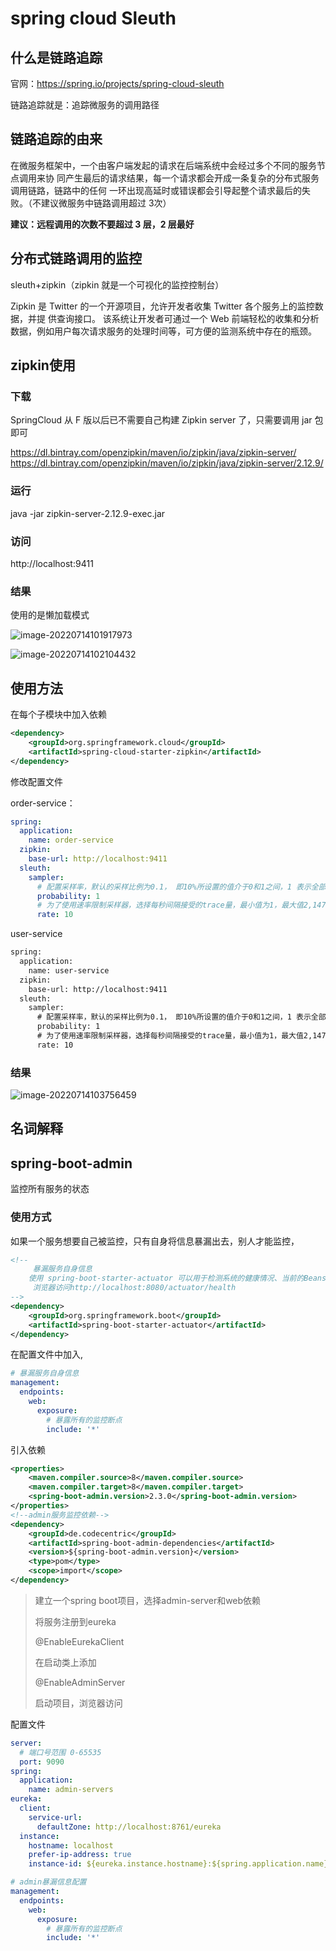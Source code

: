 # spring cloud Sleuth

## 什么是链路追踪

官网：https://spring.io/projects/spring-cloud-sleuth 

链路追踪就是：追踪微服务的调用路径

## 链路追踪的由来

在微服务框架中，一个由客户端发起的请求在后端系统中会经过多个不同的服务节点调用来协 同产生最后的请求结果，每一个请求都会开成一条复杂的分布式服务调用链路，链路中的任何 一环出现高延时或错误都会引导起整个请求最后的失败。（不建议微服务中链路调用超过 3次）

**建议：远程调用的次数不要超过 3 层，2 层最好**

## 分布式链路调用的监控

sleuth+zipkin（zipkin 就是一个可视化的监控控制台）

 Zipkin 是 Twitter 的一个开源项目，允许开发者收集 Twitter 各个服务上的监控数据，并提 供查询接口。 该系统让开发者可通过一个 Web 前端轻松的收集和分析数据，例如用户每次请求服务的处理时间等，可方便的监测系统中存在的瓶颈。

## zipkin使用

### 下载

SpringCloud 从 F 版以后已不需要自己构建 Zipkin server 了，只需要调用 jar 包即可 

https://dl.bintray.com/openzipkin/maven/io/zipkin/java/zipkin-server/
https://dl.bintray.com/openzipkin/maven/io/zipkin/java/zipkin-server/2.12.9/

### 运行

java -jar zipkin-server-2.12.9-exec.jar

### 访问

http://localhost:9411

### 结果

使用的是懒加载模式

![image-20220714101917973](C:\Users\14815\AppData\Roaming\Typora\typora-user-images\image-20220714101917973.png)



![image-20220714102104432](C:\Users\14815\AppData\Roaming\Typora\typora-user-images\image-20220714102104432.png)

## 使用方法

在每个子模块中加入依赖

```xml
<dependency> 
    <groupId>org.springframework.cloud</groupId> 
    <artifactId>spring-cloud-starter-zipkin</artifactId>
</dependency>
```

修改配置文件

order-service：

```yml
spring:
  application:
    name: order-service
  zipkin:
    base-url: http://localhost:9411
  sleuth:
    sampler:
      # 配置采样率，默认的采样比例为0.1， 即10%所设置的值介于0和1之间，1 表示全部采样
      probability: 1
      # 为了使用速率限制采样器，选择每秒间隔接受的trace量，最小值为1，最大值2,147,483,647(最大int值)
      rate: 10
```

user-service

```xml
spring:
  application:
    name: user-service
  zipkin:
    base-url: http://localhost:9411
  sleuth:
    sampler:
      # 配置采样率，默认的采样比例为0.1， 即10%所设置的值介于0和1之间，1 表示全部采样
      probability: 1
      # 为了使用速率限制采样器，选择每秒间隔接受的trace量，最小值为1，最大值2,147,483,647(最大int值)
      rate: 10
```



### 结果

![image-20220714103756459](C:\Users\14815\AppData\Roaming\Typora\typora-user-images\image-20220714103756459.png)

## 名词解释



## spring-boot-admin

监控所有服务的状态

### 使用方式

如果一个服务想要自己被监控，只有自身将信息暴漏出去，别人才能监控，

```xml
<!--
	 暴漏服务自身信息
    使用 spring-boot-starter-actuator 可以用于检测系统的健康情况、当前的Beans、系统的缓存等
 	 浏览器访问http://localhost:8080/actuator/health 
-->
<dependency>
    <groupId>org.springframework.boot</groupId>
    <artifactId>spring-boot-starter-actuator</artifactId>
</dependency>
```

在配置文件中加入,

```yml
# 暴漏服务自身信息
management:
  endpoints:
    web:
      exposure:
        # 暴露所有的监控断点
        include: '*'
```

引入依赖

```xml
<properties>
    <maven.compiler.source>8</maven.compiler.source>
    <maven.compiler.target>8</maven.compiler.target>
    <spring-boot-admin.version>2.3.0</spring-boot-admin.version>
</properties>
<!--admin服务监控依赖-->
<dependency>
    <groupId>de.codecentric</groupId>
    <artifactId>spring-boot-admin-dependencies</artifactId>
    <version>${spring-boot-admin.version}</version>
    <type>pom</type>
    <scope>import</scope>
</dependency>
```

> 建立一个spring boot项目，选择admin-server和web依赖
>
> 将服务注册到eureka
>
> @EnableEurekaClient
>
> 在启动类上添加
>
> @EnableAdminServer
>
> 启动项目，浏览器访问

配置文件

```yml
server:
  # 端口号范围 0-65535
  port: 9090
spring:
  application:
    name: admin-servers
eureka:
  client:
    service-url:
      defaultZone: http://localhost:8761/eureka
  instance:
    hostname: localhost
    prefer-ip-address: true
    instance-id: ${eureka.instance.hostname}:${spring.application.name}:${server.port}

# admin暴漏信息配置
management:
  endpoints:
    web:
      exposure:
        # 暴露所有的监控断点
        include: '*'
```